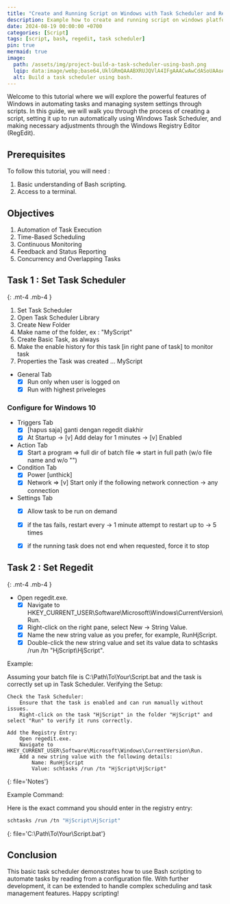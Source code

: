 ```yaml
---
title: "Create and Running Script on Windows with Task Scheduler and Regedit"
description: Example how to create and running script on windows platform
date: 2024-08-19 00:00:00 +0700
categories: [Script]
tags: [script, bash, regedit, task scheduler]
pin: true
mermaid: true
image:
  path: /assets/img/project-build-a-task-scheduler-using-bash.png
  lqip: data:image/webp;base64,UklGRmQAAABXRUJQVlA4IFgAAACwAwCdASoUAAoAPzmEuVOvKKWisAgB4CcJagCdACPtc2cdt/rdwAD8sXh+QJz8TmYpoFIBkx23Edrh4ORyG3MHiKF154KIg3r3/2kkDMimgWpzj3VnonAA
  alt: Build a task scheduler using bash.
---
```


<!-- markdownlint-capture -->
<!-- markdownlint-disable -->

Welcome to this tutorial where we will explore the powerful features of Windows in automating tasks and managing system settings through scripts. In this guide, we will walk you through the process of creating a script, setting it up to run automatically using Windows Task Scheduler, and making necessary adjustments through the Windows Registry Editor (RegEdit).

## Prerequisites
To follow this tutorial, you will need :
1. Basic understanding of Bash scripting.
2. Access to a terminal.

## Objectives
1. Automation of Task Execution
2. Time-Based Scheduling
3. Continuous Monitoring
4. Feedback and Status Reporting
5. Concurrency and Overlapping Tasks


## Task 1 : Set Task Scheduler
{: .mt-4 .mb-4 }

1. Set Task Scheduler
2. Open Task Scheduler Library
3. Create New Folder
4. Make name of the folder, ex : "MyScript"
5. Create Basic Task, as always
6. Make the enable history for this task [in right pane of task] to monitor task
7. Properties the Task was created ... MyScript

- General Tab
  - [x] Run only when user is logged on
  - [x] Run with highest priveleges

### Configure for Windows 10
- Triggers Tab
  - [x] [hapus saja] ganti dengan regedit diakhir
  - [x] At Startup -> [v] Add delay for 1 minutes -> [v] Enabled

- Action Tab
  - [x] Start a program => full dir of batch file => start in full path (w/o file name and w/o "")

- Condition Tab
  - [x] Power [unthick]
  - [x] Network => [v] Start only if the following network connection -> any connection

- Settings Tab
  - [x] Allow task to be run on demand
  - [x] if the tas fails, restart every -> 1 minute
    attempt to restart up to -> 5 times
  - [x] if the running task does not end when requested, force it to stop


## Task 2 : Set Regedit
{: .mt-4 .mb-4 }

- Open regedit.exe.
  - [x] Navigate to HKEY_CURRENT_USER\Software\Microsoft\Windows\CurrentVersion\Run.
  - [x] Right-click on the right pane, select New -> String Value.
  - [x] Name the new string value as you prefer, for example, RunHjScript.
  - [x] Double-click the new string value and set its value data to schtasks /run /tn "HjScript\HjScript".

Example:

Assuming your batch file is C:\Path\To\Your\Script.bat and the task is correctly set up in Task Scheduler.
Verifying the Setup:

    Check the Task Scheduler:
        Ensure that the task is enabled and can run manually without issues.
        Right-click on the task "HjScript" in the folder "HjScript" and select "Run" to verify it runs correctly.

    Add the Registry Entry:
        Open regedit.exe.
        Navigate to HKEY_CURRENT_USER\Software\Microsoft\Windows\CurrentVersion\Run.
        Add a new string value with the following details:
            Name: RunHjScript
            Value: schtasks /run /tn "HjScript\HjScript"
{: file='Notes'}

Example Command:

Here is the exact command you should enter in the registry entry:
```bash
schtasks /run /tn "HjScript\HjScript"
```
{: file='C:\Path\To\Your\Script.bat'}

## Conclusion

This basic task scheduler demonstrates how to use Bash scripting to automate tasks by reading from a configuration file. With further development, it can be extended to handle complex scheduling and task management features. Happy scripting!
